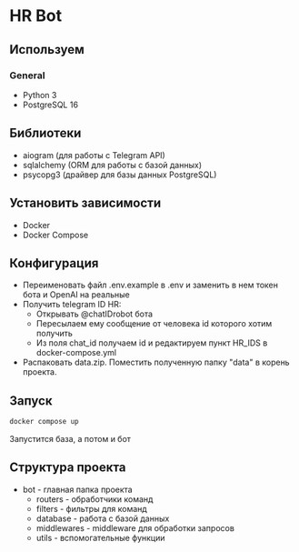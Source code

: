 # HR Bot

## Используем
### General
- Python 3
- PostgreSQL 16
## Библиотеки
- aiogram (для работы с Telegram API)
- sqlalchemy (ORM для работы с базой данных)
- psycopg3 (драйвер для базы данных PostgreSQL)

## Установить зависимости
- Docker
- Docker Compose

## Конфигурация
- Переименовать файл .env.example в .env и заменить в нем токен бота и OpenAI на реальные
- Получить telegram ID HR:
  - Открывать @chatIDrobot бота
  - Пересылаем ему сообщение от человека id которого хотим получить
  - Из поля chat_id получаем id и редактируем пункт HR_IDS в docker-compose.yml
- Распаковать data.zip. Поместить полученную папку "data" в корень проекта.
  
## Запуск
```bash
docker compose up
```
Запустится база, а потом и бот

## Структура проекта
- bot - главная папка проекта
  - routers - обработчики команд
  - filters - фильтры для команд
  - database - работа с базой данных
  - middlewares - middleware для обработки запросов
  - utils - вспомогательные функции
